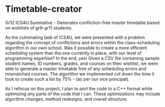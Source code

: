 # Timetable-creator
Gr12 ICS4U Summative - Generates confliction-free master timetable based on wishlists of gr9-gr11 students.

As the culminating task of ICS4U, we were presented with a problem regarding the concept of conflictions and errors within the class-scheduling algorithm in our own school. Was it possible to create a more efficient scheduling system than the one currently in place, with our level of programming expertise? In the end; yes! Given a CSV file containing sample student names, ID numbers, grades, and courses on their wishlist, we were able to generate a master timetable free of any scheduling errors and mismatched courses. The algorithm we implemented cut down the time it took to create such a list by 75% - (as per our vice principal).

As I refocus on this project, I plan to port the code to a C++ format while optimizing any parts of the code that I can. These optimizations may include algorithm changes, method redesigns, and overall structure.
